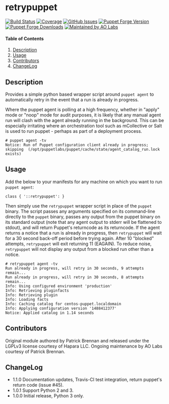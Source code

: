 # retrypuppet

[![Build Status](https://img.shields.io/travis/aolabs/puppet-retrypuppet/master.svg)](https://travis-ci.org/aolabs/puppet-retrypuppet)
[![Coverage](https://img.shields.io/coveralls/aolabs/puppet-retrypuppet.svg)](https://coveralls.io/github/aolabs/puppet-retrypuppet)
[![GitHub Issues](https://img.shields.io/github/issues/aolabs/puppet-retrypuppet.svg)](https://github.com/aolabs/puppet-retrypuppet/issues)
[![Puppet Forge Version](http://img.shields.io/puppetforge/v/aolabs/retrypuppet.svg)](https://forge.puppetlabs.com/aolabs/retrypuppet)
[![Puppet Forge Downloads](http://img.shields.io/puppetforge/dt/aolabs/retrypuppet.svg)](https://forge.puppetlabs.com/aolabs/retrypuppet)
[![Maintained by AO Labs](https://img.shields.io/badge/by-aolabs-blue.svg)](https://aolabs.nz)

#### Table of Contents

1. [Description](#description)
1. [Usage](#usage)
1. [Contributors](#contributors)
1. [ChangeLog](#changelog)

## Description
Provides a simple python based wrapper script around `puppet agent` to automatically retry in the event that a run is already in progress.

Where the puppet agent is polling at a high frequency, whether in "apply" mode or "noop" mode for audit purposes, it is likely that any manual agent run will clash with the agent already running in the background.  This can be especially irritating where an orchestration tool such as mCollective or Salt is used to run puppet - perhaps as part of a deployment process.
```shell
# puppet agent -tv
Notice: Run of Puppet configuration client already in progress; skipping  (/opt/puppetlabs/puppet/cache/state/agent_catalog_run.lock exists)
```

## Usage
Add the below to your manifests for any machine on which you want to run `puppet agent`:
```puppet
class { '::retrypuppet': }
```

Then simply use the `retrypuppet` wrapper script in place of the `puppet` binary.  The script passes any arguments specified on its command-line directly to the `puppet` binary, passes any output from the puppet binary on its standard output (note that any agent output to stderr will be flattened to stdout), and will return Puppet's returncode as its returncode.  If the agent returns a notice that a run is already in progress, then `retrypuppet` will wait for a 30 second back-off period before trying again.  After 10 "blocked" attempts, `retrypuppet` will exit returning 11 (EAGAIN).  To reduce noise, `retrypuppet` will not display any output from a blocked run other than a notice.

```shell
# retrypuppet agent -tv
Run already in progress, will retry in 30 seconds, 9 attempts remain...
Run already in progress, will retry in 30 seconds, 8 attempts remain...
Info: Using configured environment 'production'
Info: Retrieving pluginfacts
Info: Retrieving plugin
Info: Loading facts
Info: Caching catalog for centos-puppet.localdomain
Info: Applying configuration version '1488412377'
Notice: Applied catalog in 1.14 seconds
```

## Contributors
Original module authored by Patrick Brennan and released under the LGPLv3 license courtesy of Hapara LLC.  Ongoing maintenance by AO Labs courtesy of Patrick Brennan.

## ChangeLog
* 1.1.0 Documentation updates, Travis-CI test integration, return puppet's return code (issue #45).
* 1.0.1 Support Python 2 and 3.
* 1.0.0 Initial release, Python 3 only.
